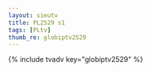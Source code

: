 ```yaml
--- 
layout: sieutv
title: PL2529 s1
tags: [PLtv]
thumb_re: globiptv2529
---
```

{% include tvadv key="globiptv2529" %} 
